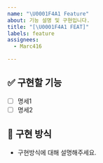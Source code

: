 ```yaml
---
name: "\U0001F4A1 Feature"
about: 기능 설명 및 구현입니다.
title: "[\U0001F4A1 FEAT]"
labels: feature
assignees: 
  - Marc416

---
```


## ✅ 구현할 기능
- [ ] 명세1
- [ ] 명세2

## 📝 구현 방식
- 구현방식에 대해 설명해주세요.
